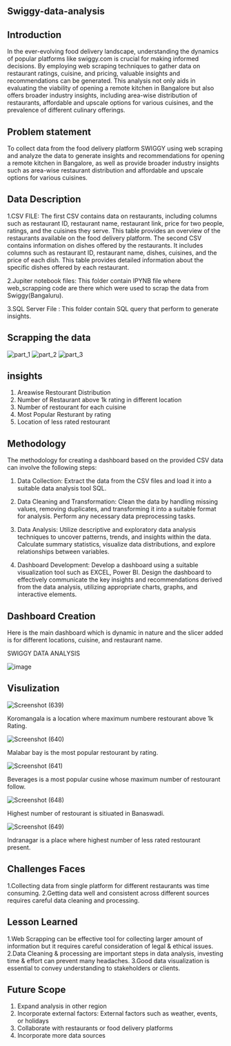 ## Swiggy-data-analysis

## Introduction
In the ever-evolving food delivery landscape, understanding the dynamics of popular platforms like swiggy.com is crucial for making informed decisions. By employing web scraping techniques to gather data on restaurant ratings, cuisine, and pricing, valuable insights and recommendations can be generated. This analysis not only aids in evaluating the viability of opening a remote kitchen in Bangalore but also offers broader industry insights, including area-wise distribution of restaurants, affordable and upscale options for various cuisines, and the prevalence of different culinary offerings.

## Problem statement
To collect data from the food delivery platform SWIGGY using web scraping and analyze the data to generate insights and recommendations for opening a remote kitchen in Bangalore, as well as provide broader industry insights such as area-wise restaurant distribution and affordable and upscale options for various cuisines.

## Data Description

1.CSV FILE: The first CSV contains data on restaurants, including columns such as restaurant ID, restaurant name, restaurant link, price for two people, ratings, and the cuisines they serve. This table provides an overview of the restaurants available on the food delivery platform.
The second CSV contains information on dishes offered by the restaurants. It includes columns such as restaurant ID, restaurant name, dishes, cuisines, and the price of each dish. This table provides detailed information about the specific dishes offered by each restaurant.

2.Jupiter notebook files: This folder contain IPYNB file where web_scrapping code are there which were used to scrap the data from Swiggy(Bangaluru).

3.SQL Server File : This folder contain SQL query that perform to generate insights.

## Scrapping the data
![part_1](https://github.com/avi251295/swiggy-data-analysis/assets/120267658/49a31185-4fa7-4b76-888e-690dd781afaa)
![part_2](https://github.com/avi251295/swiggy-data-analysis/assets/120267658/c01e34e5-20ba-441f-9b40-a754d300b912)
![part_3](https://github.com/avi251295/swiggy-data-analysis/assets/120267658/9f9bf3bc-794e-4922-ad0b-afd725ebf490)

## insights 
1. Areawise Restourant Distribution
2. Number of Restaurant above 1k rating in different location
3. Number of restourant for each cuisine
4. Most Popular Resturant by rating
5. Location of less rated restourant

## Methodology

The methodology for creating a dashboard based on the provided CSV data can involve the following steps:

1. Data Collection: Extract the data from the CSV files and load it into a suitable data analysis tool SQL.

2. Data Cleaning and Transformation: Clean the data by handling missing values, removing duplicates, and transforming it into a suitable format for analysis. Perform any necessary data preprocessing tasks.

3. Data Analysis: Utilize descriptive and exploratory data analysis techniques to uncover patterns, trends, and insights within the data. Calculate summary statistics, visualize data distributions, and explore relationships between variables.

4. Dashboard Development: Develop a dashboard using a suitable visualization tool such as EXCEL, Power BI. Design the dashboard to effectively communicate the key insights and recommendations derived from the data analysis, utilizing appropriate charts, graphs, and interactive elements.


## Dashboard Creation
Here is the main dashboard which is dynamic in nature and the slicer added is for different locations, cuisine, and restaurant name.

SWIGGY DATA ANALYSIS																														
																														
																														
																														
																														
																														
																														
																														
																														
																														
																														
																														
																														
																														
																														
																														
																														
																														
																														
																														
																														
																														
																														
																														
																														
																														
																														
																														
																														
																														
																														
																														
																														
																														
																														
![image](https://github.com/avi251295/swiggy-data-analysis/assets/120267658/87305913-5179-45c5-9497-b2e824dfc91b)


## Visulization
![Screenshot (639)](https://github.com/avi251295/swiggy-data-analysis/assets/120267658/0e0ffb3f-7c6f-45d5-b600-e3e65fb9cd62)

Koromangala is a location where maximum numbere restourant above 1k Rating.

![Screenshot (640)](https://github.com/avi251295/swiggy-data-analysis/assets/120267658/d1d7e624-6e96-4619-94d7-ec3c62b2a5f9)

Malabar bay is the most popular restourant by rating.

![Screenshot (641)](https://github.com/avi251295/swiggy-data-analysis/assets/120267658/e4569cf9-a117-40e2-9ad8-1b525b3f33c0)

Beverages is a most popular cusine whose maximum number of restourant follow.

![Screenshot (648)](https://github.com/avi251295/swiggy-data-analysis/assets/120267658/dc0cba29-93f4-4fcc-a852-6dadc7f145aa)

Highest number of restourant is sitiuated in Banaswadi.

![Screenshot (649)](https://github.com/avi251295/swiggy-data-analysis/assets/120267658/6d1a1d25-185a-4866-8dff-fd1627ce800c)

Indranagar is a place where highest number of less rated restourant present.


## Challenges Faces
1.Collecting data from single platform for different restaurants was time consuming.
2.Getting data well and consistent across different  sources requires careful data cleaning and processing.

## Lesson Learned
1.Web Scrapping can be effective tool for collecting larger amount of information but it requires careful consideration of legal & ethical issues.
2.Data Cleaning & processing are important steps in data analysis, investing time & effort can prevent many headaches.
3.Good data visualization is essential to convey understanding to stakeholders or clients.

## Future Scope
1. Expand analysis in other region
2. Incorporate external factors: External factors such as weather, events, or holidays
3. Collaborate with restaurants or food delivery platforms
4. Incorporate more data sources






